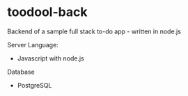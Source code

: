 # toodool-back

Backend of a sample full stack to-do app - written in node.js

Server Language:
- Javascript with node.js

Database
- PostgreSQL

